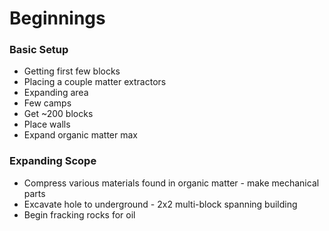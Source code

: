 # Beginnings
### Basic Setup
- Getting first few blocks
- Placing a couple matter extractors
- Expanding area
- Few camps
- Get ~200 blocks
- Place walls
- Expand organic matter max
### Expanding Scope
- Compress various materials found in organic matter - make mechanical parts
- Excavate hole to underground - 2x2 multi-block spanning building
- Begin fracking rocks for oil